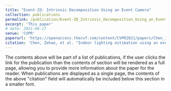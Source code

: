 ```yaml
---
title: "Event-ID: Intrinsic Decomposition Using an Event Camera"
collection: publications
permalink: /publication/Event-ID_Intrinsic_Decomposition_Using_an_Event_Camera
excerpt: 'This paper'
# date: 2021-06-17
venue: 'CVPR'
paperurl: 'https://openaccess.thecvf.com/content/CVPR2021/papers/Chen_Indoor_Lighting_Estimation_Using_an_Event_Camera_CVPR_2021_paper.pdf'
citation: 'Chen, Zehao, et al. "Indoor lighting estimation using an event camera." Proceedings of the IEEE/CVF Conference on Computer Vision and Pattern Recognition. 2021.'
---
```


The contents above will be part of a list of publications, if the user clicks the link for the publication than the contents of section will be rendered as a full page, allowing you to provide more information about the paper for the reader. When publications are displayed as a single page, the contents of the above "citation" field will automatically be included below this section in a smaller font.
